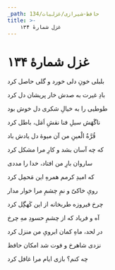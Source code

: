 ```yaml
---
_path: حافظ-شیرازی/غزلیات/134
title: >-
    غزل شمارهٔ ۱۳۴
---
```

# غزل شمارهٔ ۱۳۴

<div class="b" id="bn1"><div class="m1"><p>بلبلی خونِ دلی خورد و گلی حاصل کرد</p></div>
<div class="m2"><p>بادِ غیرت به صدش خار پریشان دل کرد</p></div></div>
<div class="b" id="bn2"><div class="m1"><p>طوطیی را به خیالِ شکری دل خوش بود</p></div>
<div class="m2"><p>ناگَهَش سیلِ فنا نقشِ اَمَل، باطل کرد</p></div></div>
<div class="b" id="bn3"><div class="m1"><p>قُرَّةُ الْعینِ من آن میوهٔ دل یادش باد</p></div>
<div class="m2"><p>که چه آسان بشد و کارِ مرا مشکل کرد</p></div></div>
<div class="b" id="bn4"><div class="m1"><p>ساروان بارِ من افتاد، خدا را مددی</p></div>
<div class="m2"><p>که امیدِ کرمم همرهِ این مَحمِل کرد</p></div></div>
<div class="b" id="bn5"><div class="m1"><p>رویِ خاکیّ و نمِ چشمِ مرا خوار مدار</p></div>
<div class="m2"><p>چرخ فیروزه طربخانه از این کَهگِل کرد</p></div></div>
<div class="b" id="bn6"><div class="m1"><p>آه و فریاد که از چشمِ حسودِ مهِ چرخ</p></div>
<div class="m2"><p>در لحد، ماهِ کمان ابرویِ من منزل کرد</p></div></div>
<div class="b" id="bn7"><div class="m1"><p>نزدی شاهرخ و فوت شد امکان حافظ</p></div>
<div class="m2"><p>چه کنم؟ بازی ایام مرا غافل کرد</p></div></div>
